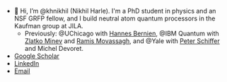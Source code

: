 - 👋 Hi, I’m @khnikhil (Nikhil Harle). I'm a PhD student in physics and an NSF GRFP fellow, and I build neutral atom quantum processors in the Kaufman group at JILA.
    - Previously: @UChicago with [Hannes Bernien](https://bernienlab.com), @IBM Quantum with [Zlatko Minev](https://www.zlatko-minev.com) and [Ramis Movassagh](https://ramismovassagh.wordpress.com), and @Yale with [Peter Schiffer](https://phy.princeton.edu/people/peter-schiffer) and Michel Devoret.
- [Google Scholar](https://scholar.google.com/citations?user=KiAwX-8AAAAJ&hl=en&oi=ao)
- [LinkedIn](https://www.linkedin.com/in/nikhil-harle-9b8a2520b/)
- [Email](mailto:nikhil.harle@colorado.edu)

<!---
khnikhil/khnikhil is a ✨ special ✨ repository because its `README.md` (this file) appears on your GitHub profile.
You can click the Preview link to take a look at your changes.
--->
